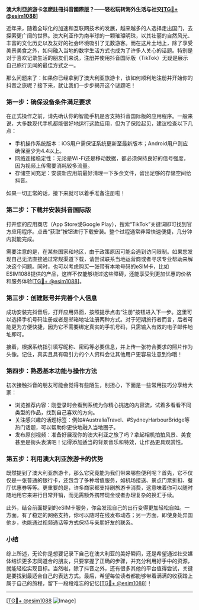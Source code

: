 **澳大利亞旅游卡怎麽註冊抖音國際版？——轻松玩转海外生活与社交[[TG💪+ @esim1088](https://t.me/s/esim1088)]**

近年来，随着全球化的加速和互联网技术的发展，越来越多的人选择走出国门，去探索更广阔的世界。澳大利亚作为南半球的一颗璀璨明珠，以其壮丽的自然风光、丰富的文化历史以及友好的社会环境吸引了无数游客。而在这片土地上，除了享受美景美食之外，如何融入当地的数字生活方式也成为了许多人关心的话题。特别是对于喜欢记录生活的朋友们来说，注册并使用抖音国际版（TikTok）无疑是展示自己旅行见闻的最佳方式之一。

那么问题来了：如果你已经拿到了澳大利亚旅游卡，该如何顺利地注册并开始你的抖音之旅呢？接下来，就让我们一步步揭开这个谜题吧！

### 第一步：确保设备条件满足要求

在正式操作之前，请先确认你的智能手机是否支持抖音国际版的应用程序。一般来说，大多数现代手机都能很好地运行这款应用，但为了保险起见，建议检查以下几点：
- 手机操作系统版本：iOS用户需保证系统更新至最新版本；Android用户则应确保至少为4.4以上。
- 网络连接稳定性：无论是Wi-Fi还是移动数据，都必须保持良好的信号强度，因为视频上传需要消耗较多流量。
- 存储空间充足：安装新应用前最好清理一下多余文件，留出足够的存储空间给抖音。

如果一切正常的话，接下来就可以着手准备注册啦！

### 第二步：下载并安装抖音国际版

打开您的应用商店（App Store或Google Play），搜索“TikTok”关键词即可找到官方应用程序。点击“获取”按钮进行下载安装。整个过程通常非常快速便捷，几分钟内就能完成。

需要注意的是，在某些国家和地区，由于政策原因可能会遇到访问限制。如果您发现自己无法直接通过常规渠道下载，请尝试联系当地运营商或者寻求专业帮助来解决这个问题。同时，也可以考虑购买一张带有本地号码的eSIM卡，比如ESIM1088提供的产品，这样不仅能够绕过这些障碍，还能享受到更加优惠的价格和服务体验[[TG💪+ @esim1088](https://t.me/s/esim1088)]。

### 第三步：创建账号并完善个人信息

成功安装完抖音后，打开应用界面，按照提示点击“注册”按钮进入下一步。这里可以选择手机号码注册或者是邮箱地址注册两种方式。对于短期旅行者而言，后者可能更为方便快捷，因为它不需要绑定真实的手机号码，只需输入有效的电子邮件地址即可。

接着，根据系统指引填写昵称、密码等必要信息，并上传一张符合要求的照片作为头像。记住，真实且具有吸引力的个人资料会让其他用户更容易注意到你哦！

### 第四步：熟悉基本功能与操作方法

初次接触抖音的朋友可能会觉得有些陌生，别担心，下面是一些常用技巧分享给大家：
- 浏览推荐内容：刚登录时会看到系统为你精心挑选的内容流，试着多看看不同类型的作品，找到自己喜欢的方向。
- 关注感兴趣的话题标签：例如#AustraliaTravel、#SydneyHarbourBridge等热门话题，可以帮助你更快地融入当地圈子。
- 发布原创视频：准备好展现你的澳大利亚之旅了吗？拿起相机拍拍风景、美食甚至是街头表演吧！记得添加适当的背景音乐和特效，让作品更具观赏性。

### 第五步：利用澳大利亚旅游卡的优势

既然提到了澳大利亚旅游卡，那么它究竟能为我们带来哪些便利呢？首先，它不仅仅是一张普通的银行卡，还包含了多种增值服务，如机场接送、景点门票折扣、餐厅优惠券等等。更重要的是，许多商家都支持刷旅游卡消费，这意味着你可以随时随地用它来进行日常开销，而无需额外携带现金或者办理复杂的换汇手续。

此外，结合前面提到的eSIM卡服务，你会发现自己的出行变得更加轻松自如。一方面，有了稳定的网络支持，你可以随时在线发布动态；另一方面，即使身处异国他乡，也能通过视频通话等方式保持与亲朋好友的联系。

### 小结

综上所述，无论你是想要记录下自己在澳大利亚的美好瞬间，还是希望通过社交媒体结识更多志同道合的朋友，只要掌握了正确的步骤，并充分利用好手中的资源，就能轻松实现目标。当然啦，除了抖音之外，还有很多其他的平台值得尝试，关键是要找到最适合自己的表达方式。最后，希望每位读者都能够带着满满的收获踏上属于自己的旅程，留下一段段难忘的记忆[[TG💪+ @esim1088](https://t.me/s/esim1088)]！

---

[[TG💪+ @esim1088](https://t.me/s/esim1088) ![Image](https://i.postimg.cc/4NQfJmqS/Snipaste-2025-05-13-00-14-12.png)]